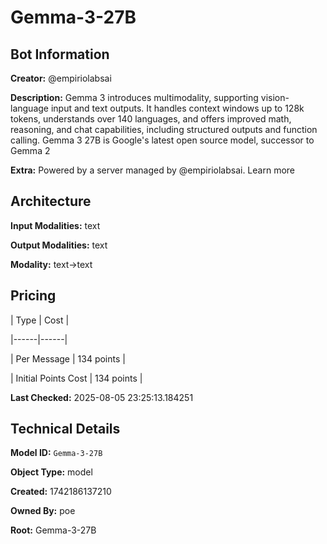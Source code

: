 # Gemma-3-27B

## Bot Information

**Creator:** @empiriolabsai

**Description:** Gemma 3 introduces multimodality, supporting vision-language input and text outputs. It handles context windows up to 128k tokens, understands over 140 languages, and offers improved math, reasoning, and chat capabilities, including structured outputs and function calling. Gemma 3 27B is Google's latest open source model, successor to Gemma 2

**Extra:** Powered by a server managed by @empiriolabsai. Learn more


## Architecture

**Input Modalities:** text

**Output Modalities:** text

**Modality:** text->text


## Pricing

| Type | Cost |

|------|------|

| Per Message | 134 points |

| Initial Points Cost | 134 points |


**Last Checked:** 2025-08-05 23:25:13.184251


## Technical Details

**Model ID:** `Gemma-3-27B`

**Object Type:** model

**Created:** 1742186137210

**Owned By:** poe

**Root:** Gemma-3-27B
